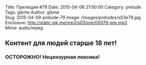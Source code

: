 Title: Прелюдия #79
Date: 2015-04-06 21:50:00 
Category: prelude  
Tags: gikme
Author: gikme  
Slug: 2015-04-09-prelude-79
Image: /images/preludes/s03e79.jpg
Enclosure: http://static.gik.me/mp3/s03/pre/00079-pre.mp3  
Mime: audio/mpeg

## Контент для людей старше 18 лет!

### ОСТОРОЖНО! Нецензурная лексика!
